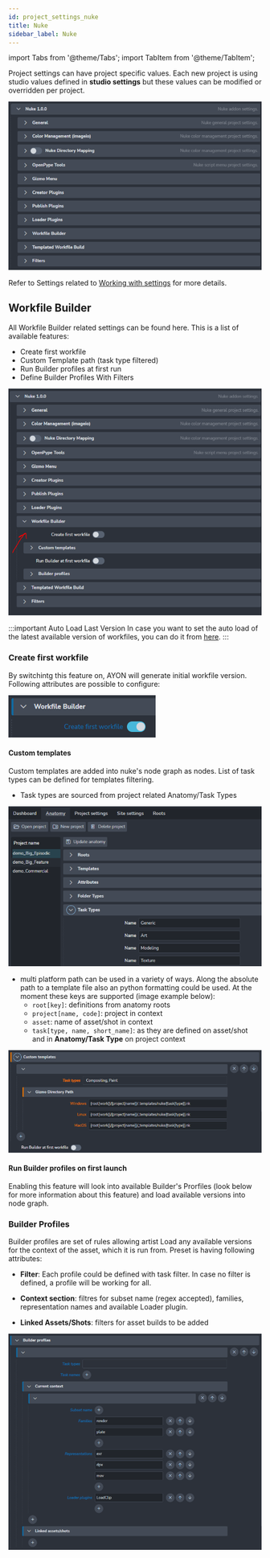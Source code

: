 ```yaml
---
id: project_settings_nuke
title: Nuke
sidebar_label: Nuke
---
```


import Tabs from '@theme/Tabs';
import TabItem from '@theme/TabItem';

Project settings can have project specific values. Each new project is using studio values defined in **studio settings** but these values can be modified or overridden per project.

![nuke_settings](assets/nuke_settings.png)

Refer to Settings related to [Working with settings](../admin_settings) for more details.

## Workfile Builder

All Workfile Builder related settings can be found here. This is a list of available features:
- Create first workfile
- Custom Template path (task type filtered)
- Run Builder profiles at first run
- Define Builder Profiles With Filters


![nuke_workfile_options_location](assets/nuke_workfile_builder_location.png)


:::important Auto Load Last Version
In case you want to set the auto load of the latest available version of workfiles, you can do it from [here](settings_project_global#open-last-workfile-at-launch).
:::

### Create first workfile

By switchintg this feature on, AYON will generate initial workfile version. Following attributes are possible to configure:


![nuke_workfile_options_create_first_version](assets/nuke_workfile_builder_create_first_workfile.png)


#### Custom templates
Custom templates are added into nuke's node graph as nodes. List of task types can be defined for templates filtering.

- Task types are sourced from project related Anatomy/Task Types


![nuke_workfile_builder_template_task_type](assets/nuke_workfile_builder_template_task_type.png)


 - multi platform path can be used in a variety of ways. Along the absolute path to a template file also an python formatting could be used. At the moment these keys are supported (image example below):
   - `root[key]`: definitions from anatomy roots
   - `project[name, code]`: project in context
   - `asset`: name of asset/shot in context
   - `task[type, name, short_name]`: as they are defined on asset/shot and in **Anatomy/Task Type** on project context

![nuke_workfile_builder_template_anatomy](assets/nuke_workfile_builder_template_anatomy.png)

#### Run Builder profiles on first launch
Enabling this feature will look into available Builder's Prorfiles (look below for more information about this feature) and load available versions into node graph.

### Builder Profiles
Builder profiles are set of rules allowing artist Load any available versions for the context of the asset, which it is run from. Preset is having following attributes:

- **Filter**: Each profile could be defined with task filter. In case no filter is defined, a profile will be working for all.

- **Context section**: filtres for subset name (regex accepted), families, representation names and available Loader plugin.

- **Linked Assets/Shots**: filters for asset builds to be added


![nuke_workfile_builder_profiles](assets/nuke_workfile_builder_profiles.png)

